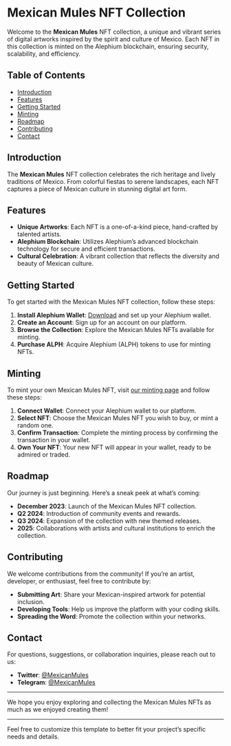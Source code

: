 # Mexican Mules NFT Collection

Welcome to the **Mexican Mules** NFT collection, a unique and vibrant series of digital artworks inspired by the spirit and culture of Mexico. Each NFT in this collection is minted on the Alephium blockchain, ensuring security, scalability, and efficiency.

## Table of Contents

- [Introduction](#introduction)
- [Features](#features)
- [Getting Started](#getting-started)
- [Minting](#minting)
- [Roadmap](#roadmap)
- [Contributing](#contributing)
- [Contact](#contact)

## Introduction

The **Mexican Mules** NFT collection celebrates the rich heritage and lively traditions of Mexico. From colorful fiestas to serene landscapes, each NFT captures a piece of Mexican culture in stunning digital art form.

## Features

- **Unique Artworks**: Each NFT is a one-of-a-kind piece, hand-crafted by talented artists.
- **Alephium Blockchain**: Utilizes Alephium’s advanced blockchain technology for secure and efficient transactions.
- **Cultural Celebration**: A vibrant collection that reflects the diversity and beauty of Mexican culture.

## Getting Started

To get started with the Mexican Mules NFT collection, follow these steps:

1. **Install Alephium Wallet**: [Download](https://alephium.org/#wallets) and set up your Alephium wallet.
2. **Create an Account**: Sign up for an account on our platform.
3. **Browse the Collection**: Explore the Mexican Mules NFTs available for minting.
4. **Purchase ALPH**: Acquire Alephium (ALPH) tokens to use for minting NFTs.

## Minting

To mint your own Mexican Mules NFT, visit [our minting page](https://deadrare.io/collection/mexcican-mules) and follow these steps:

1. **Connect Wallet**: Connect your Alephium wallet to our platform.
2. **Select NFT**: Choose the Mexican Mules NFT you wish to buy, or mint a random one.
3. **Confirm Transaction**: Complete the minting process by confirming the transaction in your wallet.
4. **Own Your NFT**: Your new NFT will appear in your wallet, ready to be admired or traded.

## Roadmap

Our journey is just beginning. Here’s a sneak peek at what’s coming:

- **December 2023**: Launch of the Mexican Mules NFT collection.
- **Q2 2024**: Introduction of community events and rewards.
- **Q3 2024**: Expansion of the collection with new themed releases.
- **2025**: Collaborations with artists and cultural institutions to enrich the collection.

## Contributing

We welcome contributions from the community! If you’re an artist, developer, or enthusiast, feel free to contribute by:

- **Submitting Art**: Share your Mexican-inspired artwork for potential inclusion.
- **Developing Tools**: Help us improve the platform with your coding skills.
- **Spreading the Word**: Promote the collection within your networks.

## Contact

For questions, suggestions, or collaboration inquiries, please reach out to us:

- **Twitter**: [@MexicanMules](https://twitter.com/MexcicanMules)
- **Telegram**: [@MexicanMules](https://t.me/MexcicanMules)

---

We hope you enjoy exploring and collecting the Mexican Mules NFTs as much as we enjoyed creating them!

---

Feel free to customize this template to better fit your project’s specific needs and details.
